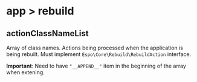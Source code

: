 # app > rebuild

## actionClassNameList

Array of class names. Actions being processed when the application is being rebuilt. Must implement `Espo\Core\Rebuild\RebuildAction` interface.

**Important**: Need to have `"__APPEND__"` item in the beginning of the array when extening.
